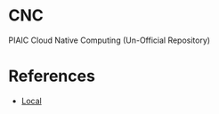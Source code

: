 # CNC
PIAIC Cloud Native Computing (Un-Official Repository)

# References

- [Local](https://www.youtube.com/channel/UCgp0OKR18dEOEFxb7Af4guw/featured)
